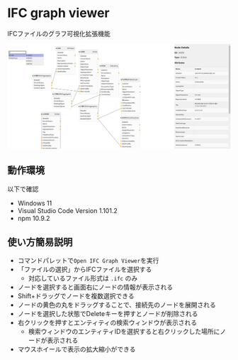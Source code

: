 # IFC graph viewer

IFCファイルのグラフ可視化拡張機能

![app](images/viewer.jpg)

## 動作環境

以下で確認

- Windows 11
- Visual Studio Code Version 1.101.2
- npm 10.9.2


## 使い方簡易説明

- コマンドパレットで`Open IFC Graph Viewer`を実行
- 「ファイルの選択」からIFCファイルを選択する
  - 対応しているファイル形式は `.ifc` のみ
- ノードを選択すると画面右にノードの情報が表示される
- Shift+ドラッグでノードを複数選択できる
- ノードの黄色の丸をドラッグすることで、接続先のノードを展開される
- ノードを選択した状態でDeleteキーを押すとノードが削除される
- 右クリックを押すとエンティティの検索ウィンドウが表示される
  - 検索ウィンドウのエンティティIDを選択すると右クリックした場所にノードが表示される
- マウスホイールで表示の拡大縮小ができる
